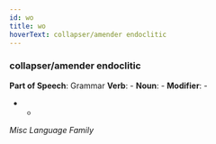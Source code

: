 ```yaml
---
id: wo
title: wo
hoverText: collapser/amender endoclitic
---
```


### collapser/amender endoclitic

**Part of Speech**: Grammar
**Verb**: -
**Noun**: -
**Modifier**: -

- -
*Misc Language Family*